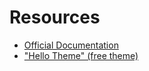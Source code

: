 # Resources
- [Official Documentation](https://developers.elementor.com/)
- ["Hello Theme" (free theme)](https://elementor.com/themes/hello-theme/)
